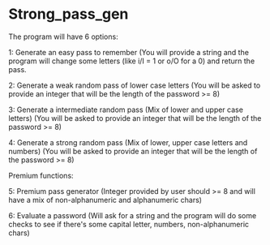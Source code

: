 # Strong_pass_gen
The program will have 6 options:

1: Generate an easy pass to remember (You will provide a string and the program will change some letters (like i/I = 1 or o/O for a 0) and return the pass.

2: Generate a weak random pass of lower case letters (You will be asked to provide an integer that will be the length of the password >= 8)

3: Generate a intermediate random pass (Mix of lower and upper case letters) (You will be asked to provide an integer that will be the length of the password >= 8)

4: Generate a strong random pass (Mix of lower, upper case letters and numbers) (You will be asked to provide an integer that will be the length of the password >= 8)

Premium functions:

5: Premium pass generator (Integer provided by user should >= 8 and will have a mix of non-alphanumeric and alphanumeric chars)

6: Evaluate a password (Will ask for a string and the program will do some checks to see if there's some capital letter, numbers, non-alphanumeric chars)
